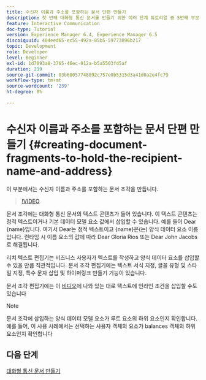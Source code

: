 ```yaml
---
title: 수신자 이름과 주소를 포함하는 문서 단편 만들기
description: 첫 번째 대화형 통신 문서를 만들기 위한 여러 단계 튜토리얼 중 5번째 부분입니다. 이 부분에서는 수신자 이름과 주소를 포함하는 문서 조각을 만듭니다.
feature: Interactive Communication
doc-type: Tutorial
version: Experience Manager 6.4, Experience Manager 6.5
discoiquuid: 404eed65-ec55-492a-85b5-59773896b217
topic: Development
role: Developer
level: Beginner
exl-id: 1d7093a8-3765-46ec-912a-b5a5503fd5af
duration: 219
source-git-commit: 03b68057748892c757e0b5315d3a41d0a2e4fc79
workflow-type: tm+mt
source-wordcount: '239'
ht-degree: 0%

---
```


# 수신자 이름과 주소를 포함하는 문서 단편 만들기 {#creating-document-fragments-to-hold-the-recipient-name-and-address}

이 부분에서는 수신자 이름과 주소를 포함하는 문서 조각을 만듭니다.

>[!VIDEO](https://video.tv.adobe.com/v/22350?quality=12&learn=on)

문서 조각에는 대화형 통신 문서의 텍스트 콘텐츠가 들어 있습니다. 이 텍스트 콘텐츠는 정적 텍스트이거나 기본 데이터 모델 요소 값에서 삽입할 수 있습니다. 예를 들어 Dear {name}입니다. 여기서 Dear는 정적 텍스트이고 {name}은(는) 양식 데이터 요소 이름입니다. 런타임 시 이름 요소의 값에 따라 Dear Gloria Rios 또는 Dear John Jacobs로 해결됩니다.

리치 텍스트 편집기는 비즈니스 사용자가 텍스트를 작성하고 양식 데이터 요소를 삽입할 수 있을 만큼 직관적입니다. 문서 조각 편집기에는 텍스트 서식 지정, 글꼴 유형 및 스타일 지정, 특수 문자 삽입 및 하이퍼링크 만들기 기능이 있습니다.

문서 조각 편집기에는 이 [비디오](https://helpx.adobe.com/experience-manager/kt/forms/using/editing-improvements-correspondence-mgmt-feature-video-use.html)에 나와 있는 대로 텍스트에 인라인 조건을 삽입할 수도 있습니다

>[!NOTE]
>
>문서 조각에 삽입하는 양식 데이터 모델 요소가 루트 요소의 하위 요소인지 확인합니다. 예를 들어, 이 사용 사례에서는 선택하는 사용자 객체의 요소가 balances 객체의 하위 요소인지 확인합니다

## 다음 단계

[대화형 통신 문서 만들기](./partsix.md)
